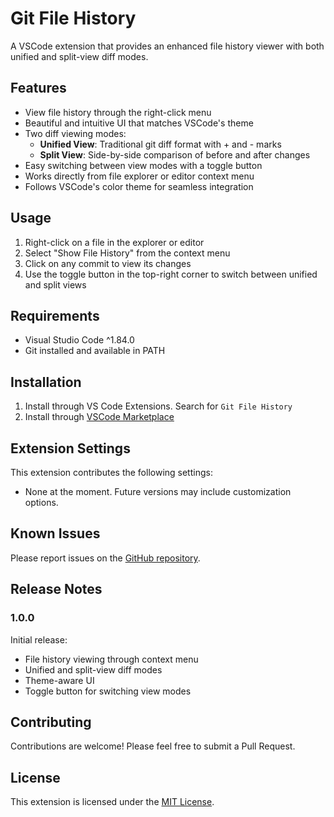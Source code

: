 # Git File History

A VSCode extension that provides an enhanced file history viewer with both unified and split-view diff modes.

## Features

- View file history through the right-click menu
- Beautiful and intuitive UI that matches VSCode's theme
- Two diff viewing modes:
  - **Unified View**: Traditional git diff format with + and - marks
  - **Split View**: Side-by-side comparison of before and after changes
- Easy switching between view modes with a toggle button
- Works directly from file explorer or editor context menu
- Follows VSCode's color theme for seamless integration

## Usage

1. Right-click on a file in the explorer or editor
2. Select "Show File History" from the context menu
3. Click on any commit to view its changes
4. Use the toggle button in the top-right corner to switch between unified and split views

## Requirements

- Visual Studio Code ^1.84.0
- Git installed and available in PATH

## Installation

1. Install through VS Code Extensions. Search for `Git File History`
2. Install through [VSCode Marketplace](https://marketplace.visualstudio.com/items?itemName=YOUR_PUBLISHER_NAME.vscode-file-history)

## Extension Settings

This extension contributes the following settings:

* None at the moment. Future versions may include customization options.

## Known Issues

Please report issues on the [GitHub repository](https://github.com/YOUR_USERNAME/vscode-file-history/issues).

## Release Notes

### 1.0.0

Initial release:
- File history viewing through context menu
- Unified and split-view diff modes
- Theme-aware UI
- Toggle button for switching view modes

## Contributing

Contributions are welcome! Please feel free to submit a Pull Request.

## License

This extension is licensed under the [MIT License](LICENSE).
